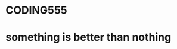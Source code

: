 # CODING555
<!DOUCTYPE>
<HTML>
 <BODY>
   <h1>something is better than nothing</p>
     </BODY>
     </HTML>
